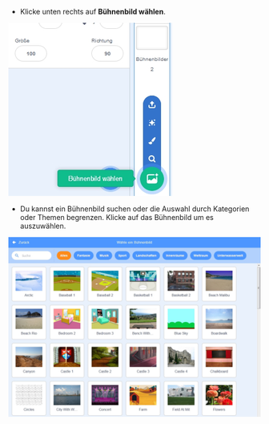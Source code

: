 + Klicke unten rechts auf **Bühnenbild wählen**.

![Screenshot](images/stage-choose.png)

+ Du kannst ein Bühnenbild suchen oder die Auswahl durch Kategorien oder Themen begrenzen. Klicke auf das Bühnenbild um es auszuwählen.

![Screenshot](images/backdrop.png)